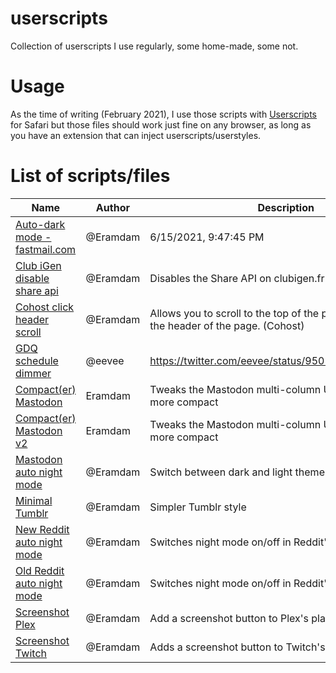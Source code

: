# userscripts

Collection of userscripts I use regularly, some home-made, some not.

# Usage

As the time of writing (February 2021), I use those scripts with [Userscripts](https://apps.apple.com/us/app/userscripts/id1463298887?mt=12) for Safari but those files should work just fine on any browser, as long as you have an extension that can inject userscripts/userstyles.

# List of scripts/files

<!-- Insert files table -->

| Name                                                                                                                          | Author   | Description                                                                                 |
| ----------------------------------------------------------------------------------------------------------------------------- | -------- | ------------------------------------------------------------------------------------------- |
| [Auto-dark mode - fastmail.com](https://github.com/eramdam/userscripts/blob/main/Auto-dark%20mode%20-%20fastmail.com.user.js) | @Eramdam | 6/15/2021, 9:47:45 PM                                                                       |
| [Club iGen disable share api](https://github.com/eramdam/userscripts/blob/main/Club%20iGen%20disable%20share%20api.user.js)   | @Eramdam | Disables the Share API on clubigen.fr                                                       |
| [Cohost click header scroll](https://github.com/eramdam/userscripts/blob/main/cohost%20click%20header%20to%20scroll.user.js)  | @Eramdam | Allows you to scroll to the top of the page by clicking on the header of the page. (Cohost) |
| [GDQ schedule dimmer](https://github.com/eramdam/userscripts/blob/main/GDQ%20schedule%20dimmer.user.js)                       | @eevee   | https://twitter.com/eevee/status/950119009638232064                                         |
| [Compact(er) Mastodon](https://github.com/eramdam/userscripts/blob/main/mastocompact-old.user.css)                            | Eramdam  | Tweaks the Mastodon multi-column UI to make it slightly more compact                        |
| [Compact(er) Mastodon v2](https://github.com/eramdam/userscripts/blob/main/mastocompact.user.css)                             | Eramdam  | Tweaks the Mastodon multi-column UI to make it slightly more compact                        |
| [Mastodon auto night mode](https://github.com/eramdam/userscripts/blob/main/Mastodon%20auto%20night%20mode.user.js)           | @Eramdam | Switch between dark and light theme on Mastodon                                             |
| [Minimal Tumblr](https://github.com/eramdam/userscripts/blob/main/Minimal%20Tumblr.css)                                       | @Eramdam | Simpler Tumblr style                                                                        |
| [New Reddit auto night mode](https://github.com/eramdam/userscripts/blob/main/New%20Reddit%20auto%20night%20mode.user.js)     | @Eramdam | Switches night mode on/off in Reddit's new layout                                           |
| [Old Reddit auto night mode](https://github.com/eramdam/userscripts/blob/main/Old%20Reddit%20auto%20night%20mode.user.js)     | @Eramdam | Switches night mode on/off in Reddit's old layout                                           |
| [Screenshot Plex](https://github.com/eramdam/userscripts/blob/main/Screenshot%20Plex.user.js)                                 | @Eramdam | Add a screenshot button to Plex's player                                                    |
| [Screenshot Twitch](https://github.com/eramdam/userscripts/blob/main/Screenshot%20Twitch.user.js)                             | @Eramdam | Adds a screenshot button to Twitch's player                                                 |
